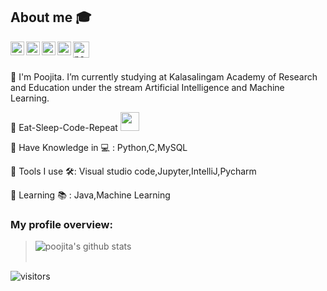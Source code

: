 

## About me :mortar_board:
<a href="https://twitter.com/Poojita23">
  <img align="left" alt="poojita ketepalli | Twitter" width="22px" src="https://github.com/poojitaketepalli/poojitaketepalli/blob/master/icons/twitter.png" />
</a>
<a href="https://www.linkedin.com/in/poojitaketepalli/">
  <img align="left" alt="poojita's LinkdeIN" width="22px" src="https://github.com/poojitaketepalli/poojitaketepalli/blob/master/icons/linkedin.png" />
</a>
<a href="https://t.me/PoojitaKetepalli">
  <img align="left" alt="poojita's Telegram" width="22px" src="https://github.com/poojitaketepalli/poojitaketepalli/blob/master/icons/telegram.png" />
</a>
<a href="https://www.hackerrank.com/poojitakkr">
  <img align="left" alt="poojita's Hackerrank" width="22px" src="https://github.com/poojitaketepalli/poojitaketepalli/blob/master/icons/hackerrank%20icon.png" />
</a>
<a href="mailto:poojita2309@gmail.com">
  <img align="left" alt="poojita| Gmail" width="26px" src="https://github.com/poojitaketepalli/poojitaketepalli/blob/master/icons/gmail.png" />
 </a>
<br />
<br />

  :pushpin: I'm Poojita. I’m currently studying at Kalasalingam Academy of Research and Education under the stream Artificial Intelligence and Machine Learning.        
  
  :pushpin: Eat-Sleep-Code-Repeat  <img src="https://media.giphy.com/media/WUlplcMpOCEmTGBtBW/giphy.gif" width="30">     
  
  :pushpin: Have Knowledge in :computer: : Python,C,MySQL
  
  :pushpin: Tools I use 🛠️: Visual studio code,Jupyter,IntelliJ,Pycharm
  
  :pushpin: Learning :books: : Java,Machine Learning

<div><h3>My profile overview: </h3></div>

> ![poojita's github stats](https://github-readme-stats.vercel.app/api?username=poojitaketepalli&show_icons=true)
> <br />
> <br />


 ![visitors](https://visitor-badge.laobi.icu/badge?page_id=poojitaketepalli.poojitaketepalli)
